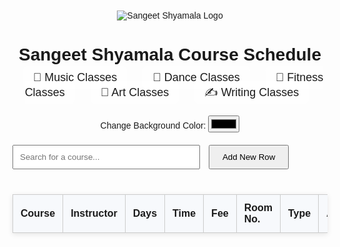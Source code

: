 <style>
  body {
    background: url('/mnt/data/colourful-ombre-background-blue-purple_218148-757.avif') no-repeat center center fixed;
    background-size: cover;
    font-family: Arial, sans-serif;
    padding: 20px;
    transition: background-color 0.5s ease, background-image 0.5s ease;
  }
  h1 {
    text-align: center;
    margin-bottom: 10px;
  }
  .logo-container {
    text-align: center;
    margin-bottom: 20px;
  }
  .logo-container img {
    max-width: 200px;
    height: auto;
    cursor: pointer;
    transition: transform 0.3s;
  }
  .logo-container img:hover {
    transform: scale(1.05);
  }
  .category-menu {
    text-align: center;
    margin-bottom: 20px;
    font-size: 18px;
  }
  .category-menu span {
    margin: 0 10px;
    cursor: pointer;
    padding: 8px 16px;
    background: rgba(255,255,255,0.8);
    border-radius: 8px;
    transition: background 0.3s, transform 0.3s;
  }
  .category-menu span:hover {
    background: rgba(255,255,255,1);
    transform: translateY(-2px);
  }
  table {
    width: 100%;
    border-collapse: collapse;
    margin-top: 20px;
    background-color: white;
    box-shadow: 0 2px 8px rgba(0,0,0,0.1);
    transition: box-shadow 0.3s;
  }
  th, td {
    border: 1px solid #ccc;
    padding: 12px;
    text-align: left;
  }
  th {
    background-color: #f7f9fc;
  }
  tr:hover {
    background-color: #eef3f7;
  }
</style>

<div class="logo-container">
  <img src="/mnt/data/ShyamalaLogo-14 (1).png" alt="Sangeet Shyamala Logo" onclick="changeLogo()">
</div>

<h1>Sangeet Shyamala Course Schedule</h1>

<div class="category-menu">
  <span onclick="filterCategory('music')">🎵 Music Classes</span>
  <span onclick="filterCategory('dance')">💃 Dance Classes</span>
  <span onclick="filterCategory('fitness')">🧘 Fitness Classes</span>
  <span onclick="filterCategory('art')">🎨 Art Classes</span>
  <span onclick="filterCategory('writing')">✍️ Writing Classes</span>
</div>

<div style="text-align:center; margin-bottom: 20px;">
  <label for="bgColorPicker">Change Background Color:</label>
  <input type="color" id="bgColorPicker" onchange="document.body.style.backgroundColor = this.value">
</div>

<input type="text" id="searchBox" placeholder="Search for a course..." onkeyup="searchCourse()" style="padding:10px;width:300px;margin-bottom:20px;">
<button onclick="addNewRow()" style="padding:10px 20px;margin-left:10px;">Add New Row</button>

<table id="courseTable">
  <thead>
    <tr>
      <th>Course</th>
      <th>Instructor</th>
      <th>Days</th>
      <th>Time</th>
      <th>Fee</th>
      <th>Room No.</th>
      <th>Type</th>
      <th>Actions</th>
    </tr>
  </thead>
  <tbody id="tableBody">
  </tbody>
</table>

<script>
function searchCourse() {
  let input = document.getElementById("searchBox").value.toLowerCase();
  let rows = document.querySelectorAll("#courseTable tbody tr");
  let matchCount = 0;
  rows.forEach(row => {
    const rowText = row.textContent.toLowerCase();
    if (rowText.includes(input)) {
      row.style.display = "";
      matchCount++;
    } else {
      row.style.display = "none";
    }
  });
  if (matchCount === 0 && !document.getElementById("noMatchRow")) {
    const tr = document.createElement("tr");
    tr.id = "noMatchRow";
    tr.innerHTML = `<td colspan="8" style="text-align:center; padding: 20px;">No matching courses found.</td>`;
    document.getElementById("tableBody").appendChild(tr);
  } else if (matchCount > 0 && document.getElementById("noMatchRow")) {
    document.getElementById("noMatchRow").remove();
  }
}

function addNewRow() {
  const table = document.getElementById("tableBody");
  const newRow = document.createElement("tr");
  newRow.innerHTML = `
    <td contenteditable="true">New Course</td>
    <td contenteditable="true">Instructor</td>
    <td contenteditable="true">Days</td>
    <td contenteditable="true">Time</td>
    <td contenteditable="true">Fee</td>
    <td contenteditable="true">Room No.</td>
    <td contenteditable="true">Group/Individual</td>
    <td><button onclick="alert('Changes saved!')">Save</button></td>
  `;
  table.appendChild(newRow);
}

function changeLogo() {
  const fileInput = document.createElement("input");
  fileInput.type = "file";
  fileInput.accept = "image/*";
  fileInput.onchange = (e) => {
    const file = e.target.files[0];
    const reader = new FileReader();
    reader.onload = (event) => {
      document.querySelector(".logo-container img").src = event.target.result;
    };
    reader.readAsDataURL(file);
  };
  fileInput.click();
}

function filterCategory(type) {
  const rows = document.querySelectorAll("#tableBody tr");
  rows.forEach(row => {
    const course = row.cells[0]?.textContent.toLowerCase() || "";
    const matches = {
      music: /vocal|tabla|piano|sitar|voice/.test(course),
      dance: /dance|ballet|kathak|odissi|bharatnatyam|salsa/.test(course),
      fitness: /fitness|yoga|karate|zumba/.test(course),
      art: /painting|sculpture|art/.test(course),
      writing: /writing/.test(course),
    };
    row.style.display = matches[type] ? "" : "none";
  });
}

const courseData = [...]; // (same as before)

window.onload = function populateTable() {
  const table = document.getElementById("tableBody");
  courseData.forEach(row => {
    const tr = document.createElement("tr");
    row.forEach(cell => {
      const td = document.createElement("td");
      td.textContent = cell;
      td.contentEditable = true;
      tr.appendChild(td);
    });
    const action = document.createElement("td");
    action.innerHTML = '<button onclick="alert(\'Changes saved!\')">Save</button>';
    tr.appendChild(action);
    table.appendChild(tr);
  });
};
</script>
